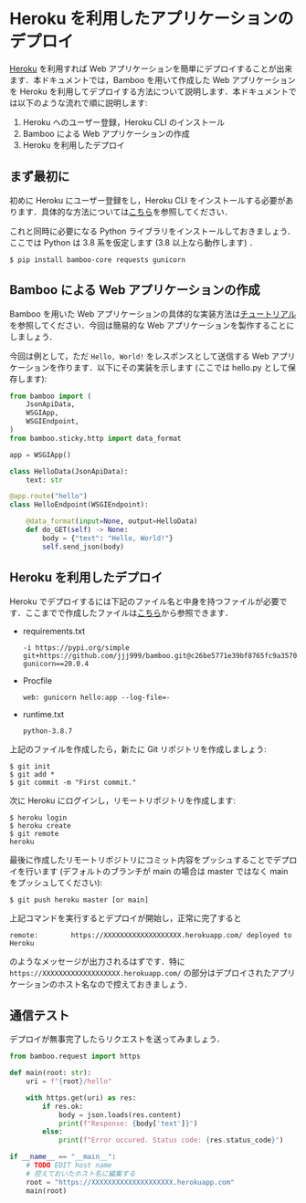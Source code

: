 # Heroku を利用したアプリケーションのデプロイ
[Heroku](https://devcenter.heroku.com/) を利用すれば Web アプリケーションを簡単にデプロイすることが出来ます．本ドキュメントでは，Bamboo を用いて作成した Web アプリケーションを Heroku を利用してデプロイする方法について説明します．本ドキュメントでは以下のような流れで順に説明します:

1. Heroku へのユーザー登録，Heroku CLI のインストール
2. Bamboo による Web アプリケーションの作成
3. Heroku を利用したデプロイ

## まず最初に
初めに Heroku にユーザー登録をし，Heroku CLI をインストールする必要があります．具体的な方法については[こちら](https://devcenter.heroku.com/articles/getting-started-with-python)を参照してください．

これと同時に必要になる Python ライブラリをインストールしておきましょう．ここでは Python は 3.8 系を仮定します (3.8 以上なら動作します) ．

```
$ pip install bamboo-core requests gunicorn
```

## Bamboo による Web アプリケーションの作成
Bamboo を用いた Web アプリケーションの具体的な実装方法は[チュートリアル](../tutorials/concept/)を参照してください．今回は簡易的な Web アプリケーションを製作することにしましょう．

今回は例として，ただ `Hello, World!` をレスポンスとして送信する Web アプリケーションを作ります．以下にその実装を示します (ここでは hello.py として保存します):

```python
from bamboo import (
    JsonApiData,
    WSGIApp,
    WSGIEndpoint,
)
from bamboo.sticky.http import data_format

app = WSGIApp()

class HelloData(JsonApiData):
    text: str

@app.route("hello")
class HelloEndpoint(WSGIEndpoint):

    @data_format(input=None, output=HelloData)
    def do_GET(self) -> None:
        body = {"text": "Hello, World!"}
        self.send_json(body)
```

## Heroku を利用したデプロイ
Heroku でデプロイするには下記のファイル名と中身を持つファイルが必要です．ここまでで作成したファイルは[こちら](../../../example/heroku_deployment/)から参照できます．

- requirements.txt
    ```
    -i https://pypi.org/simple
    git+https://github.com/jjj999/bamboo.git@c26be5771e39bf8765fc9a3570e4c6b7fe7f3361#egg=bamboo
    gunicorn==20.0.4
    ```
- Procfile
    ```
    web: gunicorn hello:app --log-file=-
    ```
- runtime.txt
    ```
    python-3.8.7
    ```

上記のファイルを作成したら，新たに Git リポジトリを作成しましょう:

```
$ git init
$ git add *
$ git commit -m "First commit."
```

次に Heroku にログインし，リモートリポジトリを作成します:

```
$ heroku login
$ heroku create
$ git remote
heroku
```

最後に作成したリモートリポジトリにコミット内容をプッシュすることでデプロイを行います (デフォルトのブランチが main の場合は master ではなく main をプッシュしてください):

```
$ git push heroku master [or main]
```

上記コマンドを実行するとデプロイが開始し，正常に完了すると

```
remote:        https://XXXXXXXXXXXXXXXXXXX.herokuapp.com/ deployed to Heroku
```

のようなメッセージが出力されるはずです．特に `https://XXXXXXXXXXXXXXXXXXX.herokuapp.com/` の部分はデプロイされたアプリケーションのホスト名なので控えておきましょう．

## 通信テスト
デプロイが無事完了したらリクエストを送ってみましょう．

```python
from bamboo.request import https

def main(root: str):
    uri = f"{root}/hello"

    with https.get(uri) as res:
        if res.ok:
            body = json.loads(res.content)
            print(f"Response: {body['text']}")
        else:
            print(f"Error occured. Status code: {res.status_code}")

if __name__ == "__main__":
    # TODO EDIT host name
    # 控えておいたホスト名に編集する
    root = "https://XXXXXXXXXXXXXXXXXXXX.herokuapp.com"
    main(root)
```
